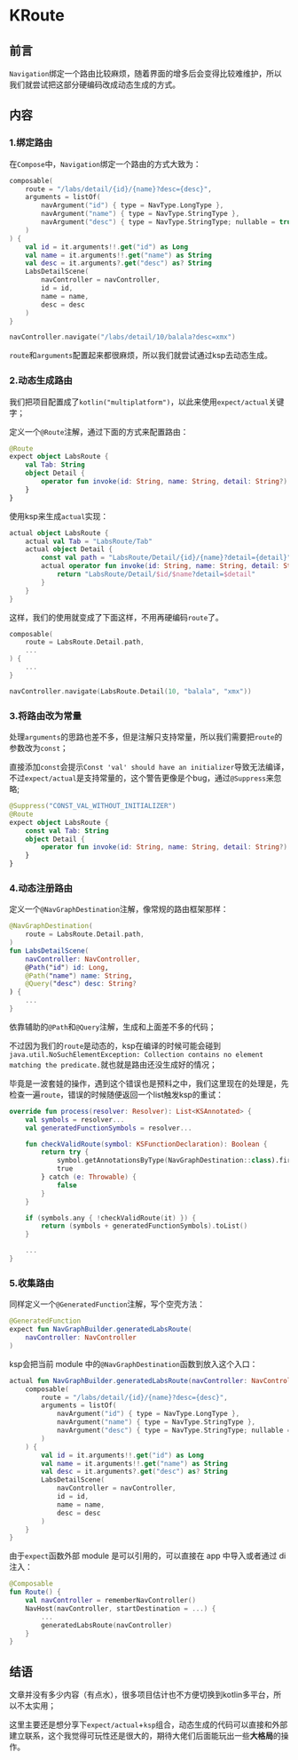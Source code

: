# KRoute

## 前言

`Navigation`绑定一个路由比较麻烦，随着界面的增多后会变得比较难维护，所以我们就尝试把这部分硬编码改成动态生成的方式。

## 内容

### 1.绑定路由

在`Compose`中，`Navigation`绑定一个路由的方式大致为：

```kotlin
composable(
    route = "/labs/detail/{id}/{name}?desc={desc}",
    arguments = listOf(
        navArgument("id") { type = NavType.LongType },
        navArgument("name") { type = NavType.StringType },
        navArgument("desc") { type = NavType.StringType; nullable = true },
    )
) {
    val id = it.arguments!!.get("id") as Long
    val name = it.arguments!!.get("name") as String
    val desc = it.arguments?.get("desc") as? String
    LabsDetailScene(
        navController = navController,
        id = id,
        name = name,
        desc = desc
    )
}

navController.navigate("/labs/detail/10/balala?desc=xmx")
```

`route`和`arguments`配置起来都很麻烦，所以我们就尝试通过ksp去动态生成。

### 2.动态生成路由

我们把项目配置成了`kotlin("multiplatform")`，以此来使用`expect/actual`关键字；

定义一个`@Route`注解，通过下面的方式来配置路由：

```kotlin
@Route
expect object LabsRoute {
    val Tab: String
    object Detail {
        operator fun invoke(id: String, name: String, detail: String?): String
    }
}
```

使用ksp来生成`actual`实现：

```kotlin
actual object LabsRoute {
    actual val Tab = "LabsRoute/Tab"
    actual object Detail {
        const val path = "LabsRoute/Detail/{id}/{name}?detail={detail}"
        actual operator fun invoke(id: String, name: String, detail: String?): String {
            return "LabsRoute/Detail/$id/$name?detail=$detail"
        }
    }
}
```

这样，我们的使用就变成了下面这样，不用再硬编码`route`了。

```kotlin
composable(
    route = LabsRoute.Detail.path,
    ...
) {
    ...
}

navController.navigate(LabsRoute.Detail(10, "balala", "xmx"))
```

### 3.将路由改为常量

处理`arguments`的思路也差不多，但是注解只支持常量，所以我们需要把`route`的参数改为`const`；

直接添加`const`会提示`Const 'val' should have an initializer`导致无法编译，不过`expect/actual`是支持常量的，这个警告更像是个bug，通过`@Suppress`来忽略;

```kotlin
@Suppress("CONST_VAL_WITHOUT_INITIALIZER")
@Route
expect object LabsRoute {
    const val Tab: String
    object Detail {
        operator fun invoke(id: String, name: String, detail: String?): String
    }
}
```

### 4.动态注册路由

定义一个`@NavGraphDestination`注解，像常规的路由框架那样：

```kotlin
@NavGraphDestination(
    route = LabsRoute.Detail.path,
)
fun LabsDetailScene(
    navController: NavController,
    @Path("id") id: Long,
    @Path("name") name: String,
    @Query("desc") desc: String?
) {
    ...
}
```

依靠辅助的`@Path`和`@Query`注解，生成和上面差不多的代码；

不过因为我们的`route`是动态的，ksp在编译的时候可能会碰到`java.util.NoSuchElementException: Collection contains no element matching the predicate.`就也就是路由还没生成好的情况；

毕竟是一波套娃的操作，遇到这个错误也是预料之中，我们这里现在的处理是，先检查一遍`route`，错误的时候随便返回一个list触发ksp的重试：

```kotlin
override fun process(resolver: Resolver): List<KSAnnotated> {
    val symbols = resolver...
    val generatedFunctionSymbols = resolver...

    fun checkValidRoute(symbol: KSFunctionDeclaration): Boolean {
        return try {
            symbol.getAnnotationsByType(NavGraphDestination::class).first().route
            true
        } catch (e: Throwable) {
            false
        }
    }

    if (symbols.any { !checkValidRoute(it) }) {
        return (symbols + generatedFunctionSymbols).toList()
    }

    ...
}
```

### 5.收集路由

同样定义一个`@GeneratedFunction`注解，写个空壳方法：

```kotlin
@GeneratedFunction
expect fun NavGraphBuilder.generatedLabsRoute(
    navController: NavController
)
```

ksp会把当前 module 中的`@NavGraphDestination`函数到放入这个入口：

```kotlin
actual fun NavGraphBuilder.generatedLabsRoute(navController: NavController) {
    composable(
        route = "/labs/detail/{id}/{name}?desc={desc}",
        arguments = listOf(
            navArgument("id") { type = NavType.LongType },
            navArgument("name") { type = NavType.StringType },
            navArgument("desc") { type = NavType.StringType; nullable = true },
        )
    ) {
        val id = it.arguments!!.get("id") as Long
        val name = it.arguments!!.get("name") as String
        val desc = it.arguments?.get("desc") as? String
        LabsDetailScene(
            navController = navController,
            id = id,
            name = name,
            desc = desc
        )
    }
}
```

由于`expect`函数外部 module 是可以引用的，可以直接在 app 中导入或者通过 di 注入：

```kotlin
@Composable
fun Route() {
    val navController = rememberNavController()
    NavHost(navController, startDestination = ...) {
        ...
        generatedLabsRoute(navController)
    }
}
```

## 结语

文章并没有多少内容（有点水），很多项目估计也不方便切换到kotlin多平台，所以不太实用；

这里主要还是想分享下`expect/actual`+`ksp`组合，动态生成的代码可以直接和外部建立联系，这个我觉得可玩性还是很大的，期待大佬们后面能玩出一些**大格局**的操作。